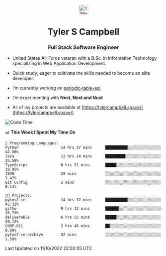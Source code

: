 <p align="center">
<a href="https://www.linkedin.com/in/t36campbell" target="blank"><img align="center" src="https://ik.imagekit.io/t36campbell/Portfolio/linkedin.png.original_m8bbGgPh6.png" alt="t36campbell" height="30" width="30" /></a>
</p>
<h1 align="center">Tyler S Campbell</h1>
<h3 align="center">Full Stack Software Engineer</h3>

* United States Air Force veteran with a B.Sc. in Information Technology specializing in Web Application Development. 

* Quick study, eager to cultivate the skills needed to become an elite developer.

* I’m currently working on [periodic-table-api](https://github.com/t36campbell/periodic-table-api)

* I’m experimenting with **Nest, Next and Nuxt**

* All of my projects are available at [https://tylercampbell.space/](https://tylercampbell.space/)

<!--START_SECTION:waka-->
![Code Time](http://img.shields.io/badge/Code%20Time-1%2C879%20hrs%2042%20mins-blue)

📊 **This Week I Spent My Time On** 

```text
💬 Programming Languages: 
Python                   14 hrs 37 mins      ██████████░░░░░░░░░░░░░░░   42.56% 
Java                     12 hrs 14 mins      █████████░░░░░░░░░░░░░░░░   35.59% 
TypeScript               6 hrs 51 mins       █████░░░░░░░░░░░░░░░░░░░░   19.95% 
JSON                     29 mins             ░░░░░░░░░░░░░░░░░░░░░░░░░   1.42% 
Git Config               2 mins              ░░░░░░░░░░░░░░░░░░░░░░░░░   0.14%

🐱‍💻 Projects: 
pytos2-ce                14 hrs 32 mins      ██████████░░░░░░░░░░░░░░░   42.32% 
githw                    9 hrs 12 mins       ██████░░░░░░░░░░░░░░░░░░░   26.79% 
deliverable              6 hrs 55 mins       █████░░░░░░░░░░░░░░░░░░░░   20.12% 
COMP-611                 2 hrs 46 mins       ██░░░░░░░░░░░░░░░░░░░░░░░   8.09% 
pytos2-ce-archive        32 mins             ░░░░░░░░░░░░░░░░░░░░░░░░░   1.58%

```


 Last Updated on 11/10/2022 22:50:05 UTC
<!--END_SECTION:waka-->

